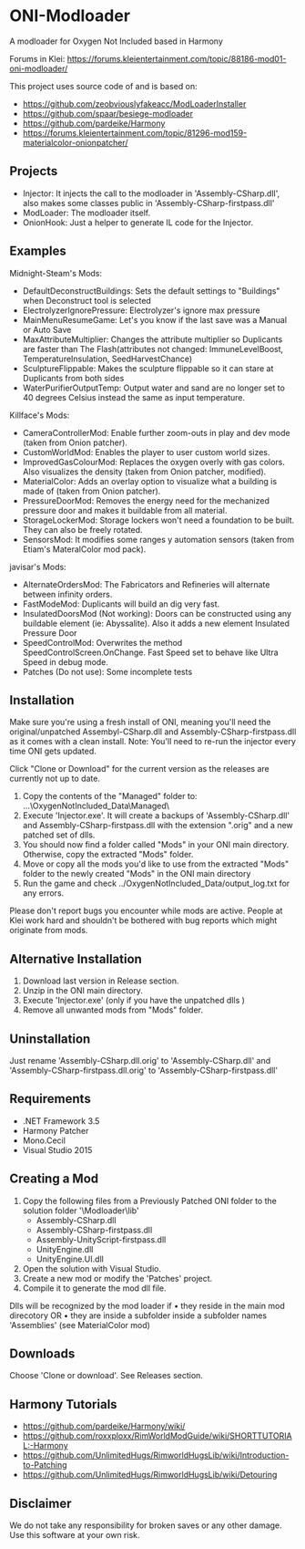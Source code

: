 # ONI-Modloader
A modloader for Oxygen Not Included based in Harmony

Forums in Klei:
https://forums.kleientertainment.com/topic/88186-mod01-oni-modloader/

This project uses source code of and is based on:
* https://github.com/zeobviouslyfakeacc/ModLoaderInstaller
* https://github.com/spaar/besiege-modloader
* https://github.com/pardeike/Harmony
* https://forums.kleientertainment.com/topic/81296-mod159-materialcolor-onionpatcher/


Projects
--------
* Injector: It injects the call to the modloader in 'Assembly-CSharp.dll', also makes some classes public in 'Assembly-CSharp-firstpass.dll'
* ModLoader: The modloader itself.
* OnionHook: Just a helper to generate IL code for the Injector.


Examples
--------

Midnight-Steam's Mods:
* DefaultDeconstructBuildings: Sets the default settings to "Buildings" when Deconstruct tool is selected
* ElectrolyzerIgnorePressure: Electrolyzer's ignore max pressure
* MainMenuResumeGame: Let's you know if the last save was a Manual or Auto Save
* MaxAttributeMultiplier: Changes the attribute multiplier so Duplicants are faster than The Flash(attributes not changed: ImmuneLevelBoost, TemperatureInsulation, SeedHarvestChance)
* SculptureFlippable: Makes the sculpture flippable so it can stare at Duplicants from both sides
* WaterPurifierOutputTemp: Output water and sand are no longer set to 40 degrees Celsius instead the same as input temperature.

Killface's Mods:
* CameraControllerMod: Enable further zoom-outs in play and dev mode (taken from Onion patcher).
* CustomWorldMod: Enables the player to user custom world sizes.
* ImprovedGasColourMod: Replaces the oxygen overly with gas colors. Also visualizes the density (taken from Onion patcher, modified).
* MaterialColor: Adds an overlay option to visualize what a building is made of (taken from Onion patcher).
* PressureDoorMod: Removes the energy need for the mechanized pressure door and makes it buildable from all material.
* StorageLockerMod: Storage lockers won't need a foundation to be built. They can also be freely rotated.
* SensorsMod: It modifies some ranges y automation sensors (taken from Etiam's MateralColor mod pack).

javisar's Mods:
* AlternateOrdersMod: The Fabricators and Refineries will alternate between infinity orders.
* FastModeMod: Duplicants will build an dig very fast.
* InsulatedDoorsMod (Not working): Doors can be constructed using any buildable element (ie: Abyssalite). Also it adds a new element Insulated Pressure Door
* SpeedControlMod: Overwrites the method SpeedControlScreen.OnChange. Fast Speed set to behave like Ultra Speed in debug mode.
* Patches (Do not use): Some incomplete tests 


Installation
------------
Make sure you're using a fresh install of ONI, meaning you'll need the original/unpatched Assembyl-CSharp.dll and Assembly-CSharp-firstpass.dll as it comes with a clean install.
Note: You'll need to re-run the injector every time ONI gets updated.

Click "Clone or Download" for the current version as the releases are currently not up to date.

1. Copy the contents of the "Managed" folder to: ...\OxygenNotIncluded_Data\Managed\
2. Execute 'Injector.exe'. It will create a backups of 'Assembly-CSharp.dll' and Assembly-CSharp-firstpass.dll with the extension ".orig"  and a new patched set of dlls.
3. You should now find a folder called "Mods" in your ONI main directory. Otherwise, copy the extracted "Mods" folder.
4. Move or copy all the mods you'd like to use from the extracted "Mods" folder to the newly created "Mods" in the ONI main directory
5. Run the game and check ../OxygenNotIncluded_Data/output_log.txt for any errors.

Please don't report bugs you encounter while mods are active. People at Klei work hard and shouldn't be bothered with bug reports which might originate from mods.


Alternative Installation
----------------------
1. Download last version in Release section.
2. Unzip in the ONI main directory.
3. Execute 'Injector.exe' (only if you have the unpatched dlls )
4. Remove all unwanted mods from "Mods" folder. 

Uninstallation
--------------
Just rename 'Assembly-CSharp.dll.orig' to 'Assembly-CSharp.dll' and 'Assembly-CSharp-firstpass.dll.orig' to 'Assembly-CSharp-firstpass.dll'


Requirements
------------
* .NET Framework 3.5
* Harmony Patcher
* Mono.Cecil
* Visual Studio 2015


Creating a Mod
--------------
1. Copy the following files from a Previously Patched ONI folder to the solution folder '\Modloader\lib\'
   * Assembly-CSharp.dll
   * Assembly-CSharp-firstpass.dll
   * Assembly-UnityScript-firstpass.dll
   * UnityEngine.dll
   * UnityEngine.UI.dll
2. Open the solution with Visual Studio.
3. Create a new mod or modify the 'Patches' project.
4. Compile it to generate the mod dll file.

Dlls will be recognized by the mod loader if 
• they reside in the main mod direcotory 
OR
• they are inside a subfolder inside a subfolder names 'Assemblies' (see MaterialColor mod)


Downloads
---------
Choose 'Clone or download'.
See Releases section.


Harmony Tutorials
-----------------
* https://github.com/pardeike/Harmony/wiki/
* https://github.com/roxxploxx/RimWorldModGuide/wiki/SHORTTUTORIAL:-Harmony
* https://github.com/UnlimitedHugs/RimworldHugsLib/wiki/Introduction-to-Patching
* https://github.com/UnlimitedHugs/RimworldHugsLib/wiki/Detouring



Disclaimer
----------
We do not take any responsibility for broken saves or any other damage. Use this software at your own risk.

